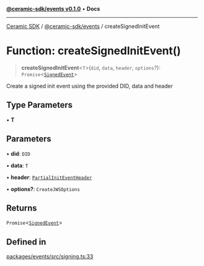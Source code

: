 [**@ceramic-sdk/events v0.1.0**](../README.md) • **Docs**

***

[Ceramic SDK](../../../README.md) / [@ceramic-sdk/events](../README.md) / createSignedInitEvent

# Function: createSignedInitEvent()

> **createSignedInitEvent**\<`T`\>(`did`, `data`, `header`, `options`?): `Promise`\<[`SignedEvent`](../type-aliases/SignedEvent.md)\>

Create a signed init event using the provided DID, data and header

## Type Parameters

• **T**

## Parameters

• **did**: `DID`

• **data**: `T`

• **header**: [`PartialInitEventHeader`](../type-aliases/PartialInitEventHeader.md)

• **options?**: `CreateJWSOptions`

## Returns

`Promise`\<[`SignedEvent`](../type-aliases/SignedEvent.md)\>

## Defined in

[packages/events/src/signing.ts:33](https://github.com/ceramicstudio/ceramic-sdk/blob/2df74ee449b4c48a3a1f531066c64854fe2dc5dd/packages/events/src/signing.ts#L33)
